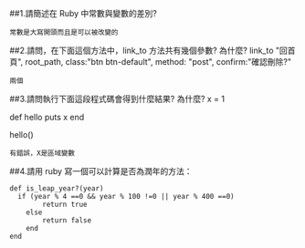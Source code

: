 ##1.請簡述在 Ruby 中常數與變數的差別?
```
常數是大寫開頭而且是可以被改變的
```
##2.請問，在下面這個方法中，link_to 方法共有幾個參數? 為什麼?
link_to "回首頁", root_path, class:"btn btn-default", method: "post", confirm:"確認刪除?"
```
兩個
```
##3.請問執行下面這段程式碼會得到什麼結果? 為什麼?
x = 1

def hello
  puts x
end

hello()
```
有錯誤，X是區域變數
```
##4.請用 ruby 寫一個可以計算是否為潤年的方法：
```
def is_leap_year?(year)
  if (year % 4 ==0 && year % 100 !=0 || year % 400 ==0)
        return true
    else
        return false
    end
end
```
